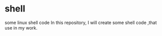 # shell
some linux shell code
In this repository, I will create some shell code ,that use in my work.

